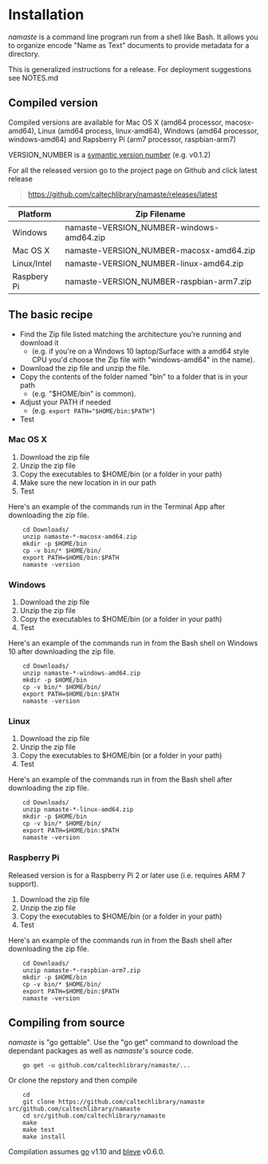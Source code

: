 
# Installation

*namaste* is a command line program run from a shell like Bash. It allows you to organize encode
"Name as Text" documents to provide metadata for a directory.

This is generalized instructions for a release.  For deployment suggestions see NOTES.md

## Compiled version

Compiled versions are available for Mac OS X (amd64 processor, macosx-amd64), Linux (amd64 process, linux-amd64), 
Windows (amd64 processor, windows-amd64) and Rapsberry Pi (arm7 processor, raspbian-arm7)

VERSION_NUMBER is a [symantic version number](http://semver.org/) (e.g. v0.1.2)


For all the released version go to the project page on Github and click latest release

>    https://github.com/caltechlibrary/namaste/releases/latest


| Platform    | Zip Filename                             |
|-------------|------------------------------------------|
| Windows     | namaste-VERSION_NUMBER-windows-amd64.zip |
| Mac OS X    | namaste-VERSION_NUMBER-macosx-amd64.zip  |
| Linux/Intel | namaste-VERSION_NUMBER-linux-amd64.zip   |
| Raspbery Pi | namaste-VERSION_NUMBER-raspbian-arm7.zip |


## The basic recipe

+ Find the Zip file listed matching the architecture you're running and download it
    + (e.g. if you're on a Windows 10 laptop/Surface with a amd64 style CPU you'd choose the Zip file with "windows-amd64" in the name).
+ Download the zip file and unzip the file.
+ Copy the contents of the folder named "bin" to a folder that is in your path 
    + (e.g. "$HOME/bin" is common).
+ Adjust your PATH if needed
    + (e.g. `export PATH="$HOME/bin:$PATH"`)
+ Test


### Mac OS X

1. Download the zip file
2. Unzip the zip file
3. Copy the executables to $HOME/bin (or a folder in your path)
4. Make sure the new location in in our path
5. Test

Here's an example of the commands run in the Terminal App after downloading the 
zip file.

```shell
    cd Downloads/
    unzip namaste-*-macosx-amd64.zip
    mkdir -p $HOME/bin
    cp -v bin/* $HOME/bin/
    export PATH=$HOME/bin:$PATH
    namaste -version
```

### Windows

1. Download the zip file
2. Unzip the zip file
3. Copy the executables to $HOME/bin (or a folder in your path)
4. Test

Here's an example of the commands run in from the Bash shell on Windows 10 after
downloading the zip file.

```shell
    cd Downloads/
    unzip namaste-*-windows-amd64.zip
    mkdir -p $HOME/bin
    cp -v bin/* $HOME/bin/
    export PATH=$HOME/bin:$PATH
    namaste -version
```


### Linux 

1. Download the zip file
2. Unzip the zip file
3. Copy the executables to $HOME/bin (or a folder in your path)
4. Test

Here's an example of the commands run in from the Bash shell after
downloading the zip file.

```shell
    cd Downloads/
    unzip namaste-*-linux-amd64.zip
    mkdir -p $HOME/bin
    cp -v bin/* $HOME/bin/
    export PATH=$HOME/bin:$PATH
    namaste -version
```


### Raspberry Pi

Released version is for a Raspberry Pi 2 or later use (i.e. requires ARM 7 support).

1. Download the zip file
2. Unzip the zip file
3. Copy the executables to $HOME/bin (or a folder in your path)
4. Test

Here's an example of the commands run in from the Bash shell after
downloading the zip file.

```shell
    cd Downloads/
    unzip namaste-*-raspbian-arm7.zip
    mkdir -p $HOME/bin
    cp -v bin/* $HOME/bin/
    export PATH=$HOME/bin:$PATH
    namaste -version
```


## Compiling from source

_namaste_ is "go gettable".  Use the "go get" command to download the dependant packages
as well as _namaste_'s source code. 


```shell
    go get -u github.com/caltechlibrary/namaste/...
```

Or clone the repstory and then compile

```shell
    cd
    git clone https://github.com/caltechlibrary/namaste src/github.com/caltechlibrary/namaste
    cd src/github.com/caltechlibrary/namaste
    make
    make test
    make install
```

Compilation assumes [go](https://github.com/golang/go) v1.10 and [bleve](https://blevesearh.com) v0.6.0.

